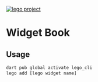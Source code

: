 [![lego project](https://img.shields.io/badge/powered%20by-lego-blue?logo=github)](https://github.com/melodysdreamj/lego)

# Widget Book
## Usage
```bash
dart pub global activate lego_cli 
lego add [lego widget name]
```